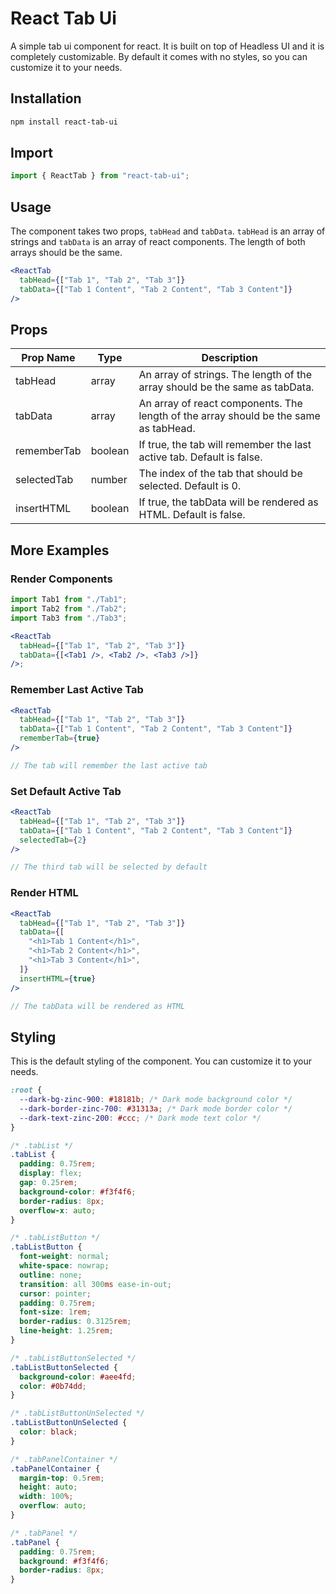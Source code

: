 # React Tab Ui

A simple tab ui component for react. It is built on top of Headless UI and it is completely customizable. By default it comes with no styles, so you can customize it to your needs.

## Installation

```bash
npm install react-tab-ui
```

## Import

```jsx
import { ReactTab } from "react-tab-ui";
```

## Usage

The component takes two props, `tabHead` and `tabData`. `tabHead` is an array of strings and `tabData` is an array of react components. The length of both arrays should be the same.

```jsx
<ReactTab
  tabHead={["Tab 1", "Tab 2", "Tab 3"]}
  tabData={["Tab 1 Content", "Tab 2 Content", "Tab 3 Content"]}
/>
```

## Props

| Prop Name   | Type    | Description                                                                          |
| ----------- | ------- | ------------------------------------------------------------------------------------ |
| tabHead     | array   | An array of strings. The length of the array should be the same as tabData.          |
| tabData     | array   | An array of react components. The length of the array should be the same as tabHead. |
| rememberTab | boolean | If true, the tab will remember the last active tab. Default is false.                |
| selectedTab | number  | The index of the tab that should be selected. Default is 0.                          |
| insertHTML  | boolean | If true, the tabData will be rendered as HTML. Default is false.                     |

## More Examples

### Render Components

```jsx
import Tab1 from "./Tab1";
import Tab2 from "./Tab2";
import Tab3 from "./Tab3";

<ReactTab
  tabHead={["Tab 1", "Tab 2", "Tab 3"]}
  tabData={[<Tab1 />, <Tab2 />, <Tab3 />]}
/>;
```

### Remember Last Active Tab

```jsx
<ReactTab
  tabHead={["Tab 1", "Tab 2", "Tab 3"]}
  tabData={["Tab 1 Content", "Tab 2 Content", "Tab 3 Content"]}
  rememberTab={true}
/>

// The tab will remember the last active tab
```

### Set Default Active Tab

```jsx
<ReactTab
  tabHead={["Tab 1", "Tab 2", "Tab 3"]}
  tabData={["Tab 1 Content", "Tab 2 Content", "Tab 3 Content"]}
  selectedTab={2}
/>

// The third tab will be selected by default
```

### Render HTML

```jsx
<ReactTab
  tabHead={["Tab 1", "Tab 2", "Tab 3"]}
  tabData={[
    "<h1>Tab 1 Content</h1>",
    "<h1>Tab 2 Content</h1>",
    "<h1>Tab 3 Content</h1>",
  ]}
  insertHTML={true}
/>

// The tabData will be rendered as HTML
```

## Styling

This is the default styling of the component. You can customize it to your needs.

```css
:root {
  --dark-bg-zinc-900: #18181b; /* Dark mode background color */
  --dark-border-zinc-700: #31313a; /* Dark mode border color */
  --dark-text-zinc-200: #ccc; /* Dark mode text color */
}

/* .tabList */
.tabList {
  padding: 0.75rem;
  display: flex;
  gap: 0.25rem;
  background-color: #f3f4f6;
  border-radius: 8px;
  overflow-x: auto;
}

/* .tabListButton */
.tabListButton {
  font-weight: normal;
  white-space: nowrap;
  outline: none;
  transition: all 300ms ease-in-out;
  cursor: pointer;
  padding: 0.75rem;
  font-size: 1rem;
  border-radius: 0.3125rem;
  line-height: 1.25rem;
}

/* .tabListButtonSelected */
.tabListButtonSelected {
  background-color: #aee4fd;
  color: #0b74dd;
}

/* .tabListButtonUnSelected */
.tabListButtonUnSelected {
  color: black;
}

/* .tabPanelContainer */
.tabPanelContainer {
  margin-top: 0.5rem;
  height: auto;
  width: 100%;
  overflow: auto;
}

/* .tabPanel */
.tabPanel {
  padding: 0.75rem;
  background: #f3f4f6;
  border-radius: 8px;
}
```
